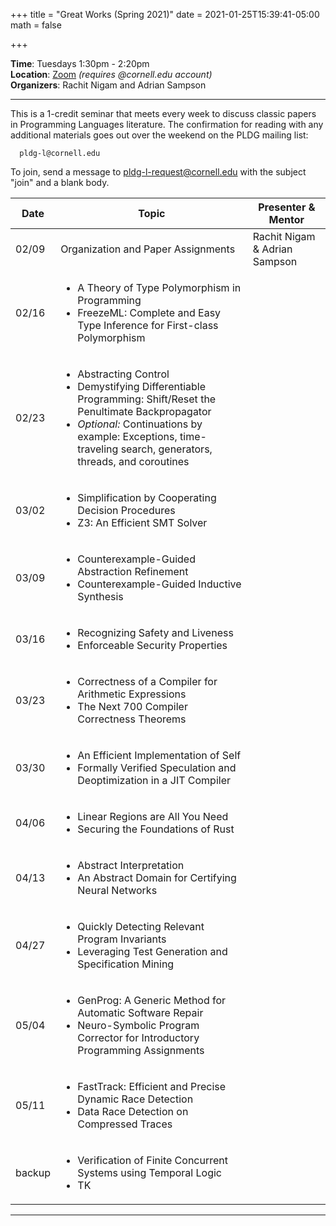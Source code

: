 +++
title = "Great Works (Spring 2021)"
date = 2021-01-25T15:39:41-05:00
math = false

+++

**Time**: Tuesdays 1:30pm - 2:20pm <br/>
**Location**: [Zoom][] *(requires @cornell.edu account)* <br/>
**Organizers**: Rachit Nigam and Adrian Sampson <br/>

---

This is a 1-credit seminar that meets every week to discuss classic papers in
Programming Languages literature.
The confirmation for reading with any additional materials goes out over the
weekend on the PLDG mailing list:

      pldg-l@cornell.edu

To join, send a message to [pldg-l-request@cornell.edu][join-pldg] with the
subject "join" and a blank body.


| Date            | Topic       | Presenter & Mentor |
|-----------------|-------------|-----------|
| 02/09 | Organization and Paper Assignments | Rachit Nigam & Adrian Sampson |
| 02/16 |<ul><li>A Theory of Type Polymorphism in Programming</li><li>FreezeML: Complete and Easy Type Inference for First-class Polymorphism</li></ul>| |
| 02/23 |<ul><li>Abstracting Control</li><li>Demystifying Differentiable Programming: Shift/Reset the Penultimate Backpropagator</li><li><i>Optional: </i>Continuations by example: Exceptions, time-traveling search, generators, threads, and coroutines</li></ul>| |
| 03/02 |<ul><li>Simplification by Cooperating Decision Procedures</li><li>Z3: An Efficient SMT Solver</li></ul>| |
| 03/09 |<ul><li>Counterexample-Guided Abstraction Refinement</li><li>Counterexample-Guided Inductive Synthesis</li></ul>| |
| 03/16 |<ul><li>Recognizing Safety and Liveness</li><li>Enforceable Security Properties</li></ul>| |
| 03/23 |<ul><li>Correctness of a Compiler for Arithmetic Expressions</li><li>The Next 700 Compiler Correctness Theorems</li></ul>| |
| 03/30 |<ul><li>An Efficient Implementation of Self</li><li>Formally Verified Speculation and Deoptimization in a JIT Compiler</li></ul>|
| 04/06 |<ul><li>Linear Regions are All You Need</li><li>Securing the Foundations of Rust</li></ul>| |
| 04/13 |<ul><li>Abstract Interpretation</li><li>An Abstract Domain for Certifying Neural Networks</li></ul>| |
| 04/27 |<ul><li>Quickly Detecting Relevant Program Invariants</li><li>Leveraging Test Generation and Specification Mining</li></ul>| |
| 05/04 |<ul><li>GenProg: A Generic Method for Automatic Software Repair</li><li>Neuro-Symbolic Program Corrector for Introductory Programming Assignments</li></ul>| |
| 05/11 |<ul><li>FastTrack: Efficient and Precise Dynamic Race Detection</li><li>Data Race Detection on Compressed Traces</li></ul>| |
| backup |<ul><li>Verification of Finite Concurrent Systems using Temporal Logic</li><li>TK</li></ul>| |

---

[join-pldg]: mailto:pldg-l-request@cornell.edu?subject=join
[zoom]: https://cornell.zoom.us/j/95745938843?pwd=SWFSZ2x2WXliZVVJejhTVkJCdTkrZz09
